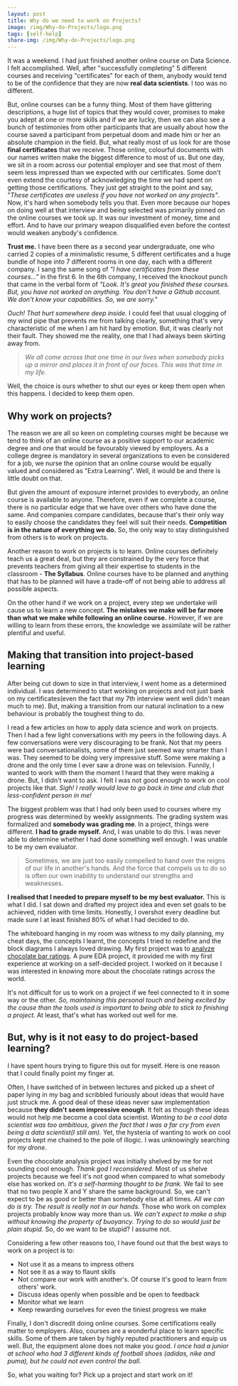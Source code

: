 ```yaml
---
layout: post
title: Why do we need to work on Projects?
image: /img/Why-do-Projects/logo.png
tags: [self-help]
share-img: /img/Why-do-Projects/logo.png
---
```


It was a weekend. I had just finished another online course on Data Science. I felt accomplished. Well, after "successfully completing" 5 different courses and receiving "certificates" for each of them, anybody would tend to be of the confidence that they are now **real data scientists**. I too was no different.

But, online courses can be a funny thing. Most of them have glittering descriptions, a huge list of topics that they would cover, promises to make you adept at one or more skills and if we are lucky, then we can also see a bunch of testimonies from other participants that are usually about how the course saved a participant from perpetual doom and made him or her an absolute champion in the field. But, what really most of us look for are those **final certificates** that we receive. Those online, colourful documents with our names written make the biggest difference to most of us. But one day, we sit in a room across our potential employer and see that most of them seem less impressed than we expected with our certificates. Some don't even extend the courtesy of acknowledging the time we had spent on getting those certifications. They just get straight to the point and say, "*These certificates are useless if you have not worked on any projects"*. Now, it's hard when somebody tells you that. Even more because our hopes on doing well at that interview and being selected was primarily pinned on the online courses we took up. It was our investment of money, time and effort. And to have our primary weapon disqualified even before the contest would weaken anybody's confidence. 

**Trust me.** I have been there as a second year undergraduate, one who carried 2 copies of a minimalistic resume, 5 different certificates and a huge bundle of hope into 7 different rooms in one day, each with a different company. I sang the same song of *"I have certificates from these courses..."* in the first 6. In the 6th company, I received the knockout punch that came in the verbal form of *"Look. It's great you finished these courses. But, you have not worked on anything. You don't have a Github account. We don't know your capabilities. So, we are sorry."*

*Ouch! That hurt somewhere deep inside.* I could feel that usual clogging of my wind pipe that prevents me from talking clearly, something that's very characteristic of me when I am hit hard by emotion. But, it was clearly not their fault. They showed me the reality, one that I had always been skirting away from. 

>  *We all come across that one time in our lives when somebody picks up a mirror and places it in front of our faces.* *This was that time in my life.*

Well, the choice is ours whether to shut our eyes or keep them open when this happens. I decided to keep them open.

## Why work on projects?

The reason we are all so keen on completing courses might be because we tend to think of an online course as a positive support to our academic degree and one that would be favourably viewed by employers. As a college degree is mandatory in several organizations to even be considered for a job, we nurse the opinion that an online course would be equally valued and considered as "Extra Learning". Well, it would be and there is little doubt on that. 

But given the amount of exposure internet provides to everybody, an online course is available to anyone. Therefore, even if we complete a course, there is no particular edge that we have over others who have done the same. And companies compare candidates, because that's their only way to easily choose the candidates they feel will suit their needs. **Competition is in the nature of everything we do.** So, the only way to stay distinguished from others is to work on projects. 

Another reason to work on projects is to learn. Online courses definitely teach us a great deal, but they are constrained by the very force that prevents teachers from giving all their expertise to students in the classroom - **The Syllabus**. Online courses have to be planned and anything that has to be planned will have a trade-off of not being able to address all possible aspects. 

On the other hand if we work on a project, every step we undertake will cause us to learn a new concept. **The mistakes we make will be far more than what we make while following an online course.** However, if we are willing to learn from these errors, the knowledge we assimilate will be rather plentiful and useful.

## Making that transition into project-based learning

After being cut down to size in that interview, I went home as a determined individual. I was determined to start working on projects and not just bank on my certificates(even the fact that my 7th interview went well didn't mean much to me). But, making a transition from our natural inclination to a new behaviour is probably the toughest thing to do. 

I read a few articles on how to apply data science and work on projects. Then I had a few light conversations with my peers in the following days. A few conversations were very discouraging to be frank. Not that my peers were bad conversationalists, some of them just seemed way smarter than I was. They seemed to be doing very impressive stuff. Some were making a drone and the only time I ever saw a drone was on television. Funnily, I wanted to work with them the moment I heard that they were making a drone. But, I didn't want to ask. I felt I was not good enough to work on cool projects like that. *Sigh! I really would love to go back in time and club that less-confident person in me!* 

The biggest problem was that I had only been used to courses where my progress was determined by weekly assignments. The grading system was formalized and **somebody was grading me**. In a project, things were different. **I had to grade myself.** And, I was unable to do this. I was never able to determine whether I had done something well enough. I was unable to be my own evaluator. 

> Sometimes, we are just too easily compelled to hand over the reigns of our life in another's hands. And the force that compels us to do so is often our own inability to understand our strengths and weaknesses.

**I realised that I needed to prepare myself to be my best evaluator.** This is what I did. I sat down and drafted my project idea and even set goals to be achieved, ridden with time limits. Honestly, I overshot every deadline but made sure I at least finished 80% of what I had decided to do. 

The whiteboard hanging in my room was witness to my daily planning, my cheat days, the concepts I learnt, the concepts I tried to redefine and the block diagrams I always loved drawing. My first project was to [analyze chocolate bar ratings](https://github.com/ry05/Chocolate-Bar-Analysis). A pure EDA project, it provided me with my first experience at working on a self-decided project. I worked on it because I was interested in knowing more about the chocolate ratings across the world. 

It's not difficult for us to work on a project if we feel connected to it in some way or the other. *So, maintaining this personal touch and being excited by the cause than the tools used is important to being able to stick to finishing a project.* At least, that's what has worked out well for me.

## But, why is it not easy to do project-based learning?

I have spent hours trying to figure this out for myself. Here is one reason that I could finally point my finger at.

Often, I have switched of in between lectures and picked up a sheet of paper lying in my bag and scribbled furiously about ideas that would have just struck me. A good deal of these ideas never saw implementation because **they didn't seem impressive enough**. It felt as though these ideas would not help me become a cool data scientist. *Wanting to be a cool data scientist was too ambitious, given the fact that I was a far cry from even being a data scientist(I still am).* Yet, the hysteria of wanting to work on cool projects kept me chained to the pole of illogic. I was unknowingly searching for *my drone*. 

Even the chocolate analysis project was initially shelved by me for not sounding cool enough. *Thank god I reconsidered.* Most of us shelve projects because we feel it's not good when compared to what somebody else has worked on. *It's a self-harming thought to be frank.* We fail to see that no two people X and Y share the same background. So, we can't expect to be as good or better than somebody else at all times. *All we can do is try. The result is really not in our hands.* Those who work on complex projects probably know way more than us. *We can't expect to make a ship without knowing the property of buoyancy. Trying to do so would just be plain stupid.* So, do we want to be stupid? I assume not.

Considering a few other reasons too, I have found out that the best ways to work on a project is to:

- Not use it as a means to impress others
- Not see it as a way to flaunt skills
- Not compare our work with another's. Of course it's good to learn from others' work.
- Discuss ideas openly when possible and be open to feedback
- Monitor what we learn
- Keep rewarding ourselves for even the tiniest progress we make

Finally, I don't discredit doing online courses. Some certifications really matter to employers. Also, courses are a wonderful place to learn specific skills. Some of them are taken by highly reputed practitioners and equip us well. But, the equipment alone does not make you good. *I once had a junior at school who had 3 different kinds of football shoes (adidas, nike and puma), but he could not even control the ball.* 

So, what you waiting for? Pick up a project and start work on it!


